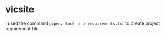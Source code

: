 # vicsite

I used the command ```pipenv lock -r > requirements.txt``` to create project requirement file
